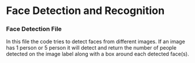 # Face Detection and Recognition

<p> <h3>Face Detection File</h3>  </p>
In this file the code tries to detect faces from different images. If an image has 1 person or 5 person it will detect and return the number of people detected on the image label along with a box around each detected face(s).

